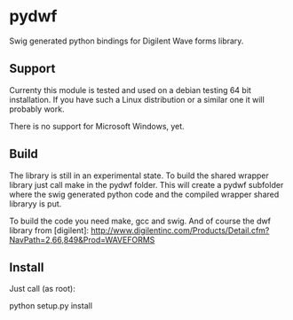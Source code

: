 pydwf
=====

Swig generated python bindings for Digilent Wave forms library.

Support
-------
Currenty this module is tested and used on a debian testing 64 bit installation. If you have such a Linux distribution or a similar one it will probably work.

There is no support for Microsoft Windows, yet.

Build
-----
The library is still in an experimental state. To build the shared wrapper library just call make in the pydwf folder. This will create a pydwf subfolder where the swig generated python code and the compiled wrapper shared libraryy is put.

To build the code you need make, gcc and swig. And of course the dwf library from [digilent]: http://www.digilentinc.com/Products/Detail.cfm?NavPath=2,66,849&Prod=WAVEFORMS 

Install
-------
Just call (as root):

python setup.py install 

